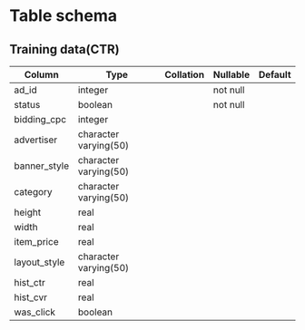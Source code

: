 # Table schema
## Training data(CTR)
|    Column    |         Type          | Collation | Nullable | Default|
|--------------|-----------------------|-----------|----------|--------|
| ad_id        | integer               |           | not null ||
| status       | boolean               |           | not null ||
| bidding_cpc  | integer               |           |          ||
| advertiser   | character varying(50) |           |          ||
| banner_style | character varying(50) |           |          ||
| category     | character varying(50) |           |          ||
| height       | real                  |           |          ||
| width        | real                  |           |          ||
| item_price   | real                  |           |          ||
| layout_style | character varying(50) |           |          ||
| hist_ctr     | real                  |           |          ||
| hist_cvr     | real                  |           |          ||
| was_click    | boolean               |           |          ||